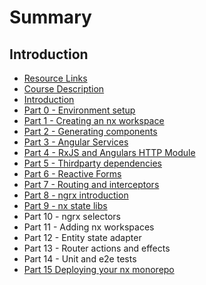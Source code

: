 # Summary

## Introduction

* [Resource Links](resource-links.md)
* [Course Description](README.md)
* [Introduction](chapter1.md)
* [Part 0 - Environment setup](part-0-environment-setup.md)
* [Part 1 -  Creating an nx workspace](part-1-.md)
* [Part 2 - Generating components](part-3-generating-components.md)
* [Part 3 - Angular Services ](part-3-angular-services.md)
* [Part 4 - RxJS and Angulars HTTP Module](part-4-.md)
* [Part 5 - Thirdparty dependencies](part-5-thirdparty-dependencies.md)
* [Part 6 - Reactive Forms](part-6-reactive-forms.md)
* [Part 7 - Routing and interceptors](part-7-routing-and-interceptors.md)
* [Part 8 - ngrx introduction](part-8-angular-services.md)
* [Part 9 - nx state libs](part-9-nx-state-libs.md)
* Part 10 - ngrx selectors
* Part 11 - Adding nx workspaces
* Part 12 - Entity state adapter
* Part 13 - Router actions and effects
* Part 14 - Unit and e2e tests
* [Part 15 Deploying your nx monorepo](part-15-ci-and-deployment.md)

